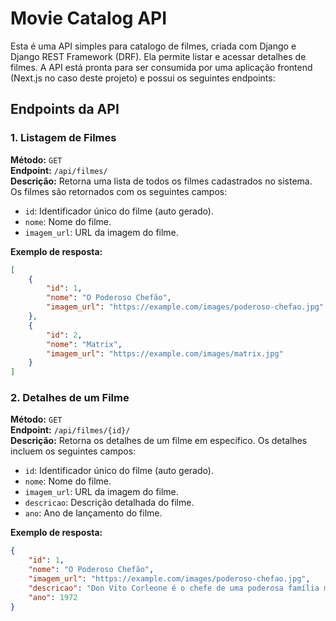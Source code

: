# Movie Catalog API

Esta é uma API simples para catalogo de filmes, criada com Django e Django REST Framework (DRF). Ela permite listar e acessar detalhes de filmes. A API está pronta para ser consumida por uma aplicação frontend (Next.js no caso deste projeto) e possui os seguintes endpoints:

## Endpoints da API

### 1. Listagem de Filmes

**Método:** `GET`<br>
**Endpoint:** `/api/filmes/`<br>
**Descrição:** Retorna uma lista de todos os filmes cadastrados no sistema. Os filmes são retornados com os seguintes campos:

- `id`: Identificador único do filme (auto gerado).
- `nome`: Nome do filme.
- `imagem_url`: URL da imagem do filme.

**Exemplo de resposta:**

```json
[
    {
        "id": 1,
        "nome": "O Poderoso Chefão",
        "imagem_url": "https://example.com/images/poderoso-chefao.jpg"
    },
    {
        "id": 2,
        "nome": "Matrix",
        "imagem_url": "https://example.com/images/matrix.jpg"
    }
]
```


### 2. Detalhes de um Filme

**Método:** `GET`<br>
**Endpoint:** `/api/filmes/{id}/`<br>
**Descrição:** Retorna os detalhes de um filme em específico. Os detalhes incluem os seguintes campos:

- `id`: Identificador único do filme (auto gerado).
- `nome`: Nome do filme.
- `imagem_url`: URL da imagem do filme.
- `descricao`: Descrição detalhada do filme.
- `ano`: Ano de lançamento do filme.

**Exemplo de resposta:**

```json
{
    "id": 1,
    "nome": "O Poderoso Chefão",
    "imagem_url": "https://example.com/images/poderoso-chefao.jpg",
    "descricao": "Don Vito Corleone é o chefe de uma poderosa família mafiosa em Nova York. A história segue seu filho Michael...",
    "ano": 1972
}
```
